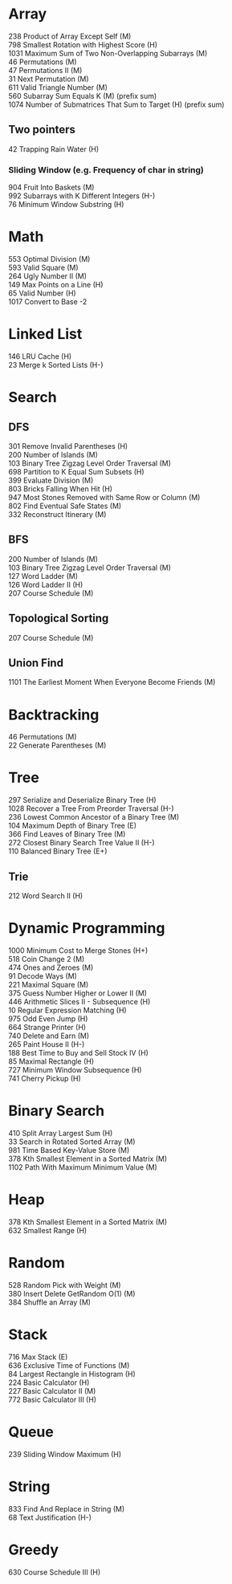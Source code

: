 # Array
238 Product of Array Except Self (M)   
798 Smallest Rotation with Highest Score (H)   
1031 Maximum Sum of Two Non-Overlapping Subarrays (M)  
46 Permutations (M)  
47 Permutations II (M)  
31 Next Permutation (M)  
611 Valid Triangle Number (M)  
560 Subarray Sum Equals K (M)   (prefix sum)   
1074 Number of Submatrices That Sum to Target (H)  (prefix sum)  

## Two pointers
42 Trapping Rain Water (H)  
### Sliding Window (e.g. Frequency of char in string)
904 Fruit Into Baskets (M)  
992 Subarrays with K Different Integers (H-)  
76 Minimum Window Substring (H)   

# Math  
553 Optimal Division (M)  
593 Valid Square (M)  
264 Ugly Number II (M)  
149 Max Points on a Line (H)   
65 Valid Number (H)  
1017 Convert to Base -2

# Linked List  
146 LRU Cache (H)  
23 Merge k Sorted Lists (H-)  

# Search   
## DFS
301 Remove Invalid Parentheses (H)  
200 Number of Islands (M)  
103 Binary Tree Zigzag Level Order Traversal (M)   
698 Partition to K Equal Sum Subsets (H)  
399 Evaluate Division (M)  
803 Bricks Falling When Hit (H)  
947 Most Stones Removed with Same Row or Column (M)  
802 Find Eventual Safe States (M)  
332 Reconstruct Itinerary (M)  

## BFS  
200 Number of Islands (M)   
103 Binary Tree Zigzag Level Order Traversal (M)   
127 Word Ladder (M)  
126 Word Ladder II (H)  
207 Course Schedule (M)  

## Topological Sorting  
207 Course Schedule (M)  

## Union Find
1101 The Earliest Moment When Everyone Become Friends (M)  

# Backtracking  
46 Permutations (M)  
22 Generate Parentheses (M)  

# Tree  
297 Serialize and Deserialize Binary Tree (H)  
1028 Recover a Tree From Preorder Traversal (H-)   
236 Lowest Common Ancestor of a Binary Tree (M)  
104 Maximum Depth of Binary Tree (E)  
366 Find Leaves of Binary Tree (M)  
272 Closest Binary Search Tree Value II (H-)  
110 Balanced Binary Tree (E+)  

## Trie  
212 Word Search II (H)  

# Dynamic Programming   
1000 Minimum Cost to Merge Stones (H+)  
518 Coin Change 2 (M)  
474 Ones and Zeroes (M)  
91 Decode Ways (M)   
221 Maximal Square (M)   
375 Guess Number Higher or Lower II (M)  
446 Arithmetic Slices II - Subsequence (H)   
10 Regular Expression Matching (H)    
975 Odd Even Jump (H)  
664 Strange Printer (H)  
740 Delete and Earn (M)   
265 Paint House II (H-)   
188 Best Time to Buy and Sell Stock IV (H)  
85 Maximal Rectangle (H)  
727 Minimum Window Subsequence (H)   
741 Cherry Pickup (H)   

# Binary Search  
410 Split Array Largest Sum (H)  
33 Search in Rotated Sorted Array (M)   
981 Time Based Key-Value Store (M)    
378 Kth Smallest Element in a Sorted Matrix (M)  
1102 Path With Maximum Minimum Value (M)  

# Heap  
378 Kth Smallest Element in a Sorted Matrix (M)  
632 Smallest Range (H)  

# Random  
528 Random Pick with Weight (M)  
380 Insert Delete GetRandom O(1) (M)  
384 Shuffle an Array (M)  

# Stack  
716 Max Stack (E)  
636 Exclusive Time of Functions (M)  
84 Largest Rectangle in Histogram (H)  
224 Basic Calculator (H)   
227 Basic Calculator II (M)   
772 Basic Calculator III (H)   

# Queue
239 Sliding Window Maximum (H)  

# String  
833 Find And Replace in String (M)  
68 Text Justification (H-)

# Greedy   
630 Course Schedule III (H)   